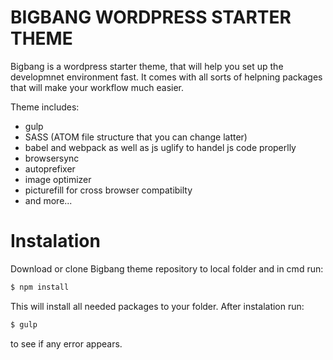 # BIGBANG WORDPRESS STARTER THEME

Bigbang is a wordpress starter theme, that will help you set up the developmnet environment fast. It comes with all sorts of helpning packages that will make your workflow much easier.

Theme includes:
  - gulp
  - SASS (ATOM file structure that you can change latter)
  - babel and webpack as well as js uglify to handel js code properlly
  - browsersync
  - autoprefixer
  - image optimizer
  - picturefill for cross browser compatibilty
  - and more...

# Instalation

 Download or clone Bigbang theme repository to local folder and in cmd run:

```sh
$ npm install
```

This will install all needed packages to your folder. After instalation run:

```sh
$ gulp
```
to see if any error appears.
